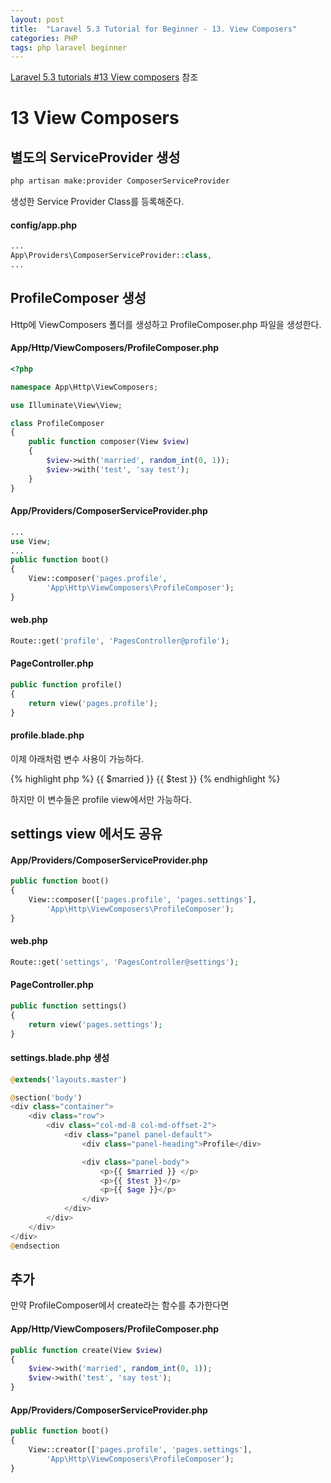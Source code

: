 ```yaml
---
layout: post
title:  "Laravel 5.3 Tutorial for Beginner - 13. View Composers"
categories: PHP
tags: php laravel beginner
---
```

[Laravel 5.3 tutorials #13 View composers](https://www.youtube.com/watch?v=RvtARi5BlF0&index=13&list=PL3ZhWMazGi9IYymniZgqwnYuPFDvaEHJb) 참조

# 13 View Composers

## 별도의 ServiceProvider 생성
```bash
php artisan make:provider ComposerServiceProvider
```

생성한 Service Provider Class를 등록해준다.

#### config/app.php
```php
...
App\Providers\ComposerServiceProvider::class,
...
```

## ProfileComposer 생성
Http에 ViewComposers 폴더를 생성하고 ProfileComposer.php 파일을 생성한다.

#### App/Http/ViewComposers/ProfileComposer.php
```php
<?php

namespace App\Http\ViewComposers;

use Illuminate\View\View;

class ProfileComposer
{
    public function composer(View $view)
    {
        $view->with('married', random_int(0, 1));
        $view->with('test', 'say test');
    }
}
```

#### App/Providers/ComposerServiceProvider.php
```php
...
use View;
...
public function boot()
{
    View::composer('pages.profile',
        'App\Http\ViewComposers\ProfileComposer');
}
```

#### web.php
```php
Route::get('profile', 'PagesController@profile');
```

#### PageController.php
```php
public function profile()
{
    return view('pages.profile');
}
```

#### profile.blade.php
이제 아래처럼 변수 사용이 가능하다.

{% highlight php %}
{{ $married }}
{{ $test }}
{% endhighlight %}

하지만 이 변수들은 profile view에서만 가능하다.

## settings view 에서도 공유

#### App/Providers/ComposerServiceProvider.php
```php
public function boot()
{
    View::composer(['pages.profile', 'pages.settings'],
        'App\Http\ViewComposers\ProfileComposer');
}
```

#### web.php
```php
Route::get('settings', 'PagesController@settings');
```

#### PageController.php
```php
public function settings()
{
    return view('pages.settings');
}
```

#### settings.blade.php 생성
```php
@extends('layouts.master')

@section('body')
<div class="container">
    <div class="row">
        <div class="col-md-8 col-md-offset-2">
            <div class="panel panel-default">
                <div class="panel-heading">Profile</div>

                <div class="panel-body">
                    <p>{{ $married }} </p>
                    <p>{{ $test }}</p>
                    <p>{{ $age }}</p>
                </div>
            </div>
        </div>
    </div>
</div>
@endsection
```

## 추가
만약 ProfileComposer에서 create라는 함수를 추가한다면

#### App/Http/ViewComposers/ProfileComposer.php
```php
public function create(View $view)
{
    $view->with('married', random_int(0, 1));
    $view->with('test', 'say test');
}
```

#### App/Providers/ComposerServiceProvider.php
```php
public function boot()
{
    View::creator(['pages.profile', 'pages.settings'],
        'App\Http\ViewComposers\ProfileComposer');
}
```
